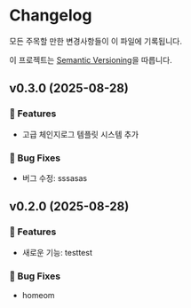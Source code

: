 # Changelog

모든 주목할 만한 변경사항들이 이 파일에 기록됩니다.

이 프로젝트는 [Semantic Versioning](https://semver.org/lang/ko/)을 따릅니다.




## v0.3.0 (2025-08-28)

### 🚀 Features

- 고급 체인지로그 템플릿 시스템 추가

### 🐛 Bug Fixes

- 버그 수정: sssasas

## v0.2.0 (2025-08-28)

### 🚀 Features

- 새로운 기능: testtest

### 🐛 Bug Fixes

- homeom
